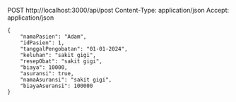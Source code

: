 POST http://localhost:3000/api/post
Content-Type: application/json
Accept: application/json

    {
        "namaPasien": "Adam",
        "idPasien": 1,
        "tanggalPengobatan": "01-01-2024",
        "keluhan": "sakit gigi",
        "resepObat": "sakit gigi",
        "biaya": 10000,
        "asuransi": true,
        "namaAsuransi": "sakit gigi",
        "biayaAsuransi": 100000
    }
